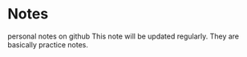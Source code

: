 # Notes
personal notes on github
This note will be updated regularly. They are basically practice notes. 
